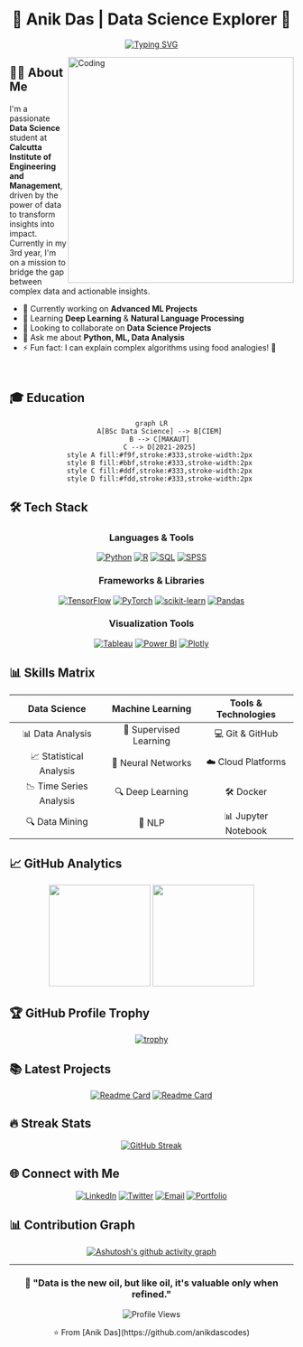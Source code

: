 # <div align="center">🌟 Anik Das | Data Science Explorer 🚀</div>

<div align="center">
  
[![Typing SVG](https://readme-typing-svg.herokuapp.com?font=Fira+Code&weight=600&size=25&pause=1000&color=6788F7&center=true&vCenter=true&random=false&width=600&lines=🎯+Aspiring+Data+Scientist;🔍+Machine+Learning+Enthusiast;📊+Analytics+Professional;🎓+Computer+Science+Student)](https://git.io/typing-svg)

</div>

<img align="right" alt="Coding" width="400" src="https://media.giphy.com/media/v1.Y2lkPTc5MGI3NjExcDAxYTh5N2N2cnBxaXJ3ZnF0NmJrMWZuOTN0ZDJ5MmFpbjZhaDR1aCZlcD12MV9pbnRlcm5hbF9naWZzX2dpZklkJmN0PWc/qgQUggAC3Pfv687qPC/giphy.gif"/>

## 👨‍💻 About Me

I'm a passionate **Data Science** student at **Calcutta Institute of Engineering and Management**, driven by the power of data to transform insights into impact. Currently in my 3rd year, I'm on a mission to bridge the gap between complex data and actionable insights.

- 🔭 Currently working on **Advanced ML Projects**
- 🌱 Learning **Deep Learning** & **Natural Language Processing**
- 👯 Looking to collaborate on **Data Science Projects**
- 💬 Ask me about **Python, ML, Data Analysis**
- ⚡ Fun fact: I can explain complex algorithms using food analogies! 🍕

<br/>

## 🎓 Education

<div align="center">
  
```mermaid
graph LR
    A[BSc Data Science] --> B[CIEM]
    B --> C[MAKAUT]
    C --> D[2021-2025]
    style A fill:#f9f,stroke:#333,stroke-width:2px
    style B fill:#bbf,stroke:#333,stroke-width:2px
    style C fill:#ddf,stroke:#333,stroke-width:2px
    style D fill:#fdd,stroke:#333,stroke-width:2px
```

</div>

## 🛠️ Tech Stack

<div align="center">

### Languages & Tools
[![Python](https://img.shields.io/badge/Python-3776AB?style=for-the-badge&logo=python&logoColor=white)](https://www.python.org)
[![R](https://img.shields.io/badge/R-276DC3?style=for-the-badge&logo=r&logoColor=white)](https://www.r-project.org)
[![SQL](https://img.shields.io/badge/SQL-4479A1?style=for-the-badge&logo=mysql&logoColor=white)](https://www.mysql.com)
[![SPSS](https://img.shields.io/badge/SPSS-052FAD?style=for-the-badge&logo=ibm&logoColor=white)](https://www.ibm.com/spss)

### Frameworks & Libraries
[![TensorFlow](https://img.shields.io/badge/TensorFlow-FF6F00?style=for-the-badge&logo=tensorflow&logoColor=white)](https://www.tensorflow.org)
[![PyTorch](https://img.shields.io/badge/PyTorch-EE4C2C?style=for-the-badge&logo=pytorch&logoColor=white)](https://pytorch.org)
[![scikit-learn](https://img.shields.io/badge/scikit--learn-F7931E?style=for-the-badge&logo=scikit-learn&logoColor=white)](https://scikit-learn.org)
[![Pandas](https://img.shields.io/badge/Pandas-150458?style=for-the-badge&logo=pandas&logoColor=white)](https://pandas.pydata.org)

### Visualization Tools
[![Tableau](https://img.shields.io/badge/Tableau-E97627?style=for-the-badge&logo=Tableau&logoColor=white)](https://www.tableau.com)
[![Power BI](https://img.shields.io/badge/Power_BI-F2C811?style=for-the-badge&logo=powerbi&logoColor=black)](https://powerbi.microsoft.com)
[![Plotly](https://img.shields.io/badge/Plotly-3F4F75?style=for-the-badge&logo=plotly&logoColor=white)](https://plotly.com)

</div>

## 📊 Skills Matrix

<div align="center">

| Data Science | Machine Learning | Tools & Technologies |
|:------------:|:---------------:|:-------------------:|
| 📊 Data Analysis | 🤖 Supervised Learning | 💻 Git & GitHub |
| 📈 Statistical Analysis | 🧠 Neural Networks | ☁️ Cloud Platforms |
| 📉 Time Series Analysis | 🔍 Deep Learning | 🛠️ Docker |
| 🔍 Data Mining | 📝 NLP | 📊 Jupyter Notebook |

</div>

## 📈 GitHub Analytics

<div align="center">
  <img height="180em" src="https://github-readme-stats.vercel.app/api?username=anikdascodes&show_icons=true&theme=tokyonight&include_all_commits=true&count_private=true"/>
  <img height="180em" src="https://github-readme-stats.vercel.app/api/top-langs/?username=anikdascodes&layout=compact&langs_count=8&theme=tokyonight"/>
</div>

## 🏆 GitHub Profile Trophy

<div align="center">

[![trophy](https://github-profile-trophy.vercel.app/?username=anikdascodes&theme=onedark&row=1&column=6)](https://github.com/ryo-ma/github-profile-trophy)

</div>

## 📚 Latest Projects

<div align="center">

[![Readme Card](https://github-readme-stats.vercel.app/api/pin/?username=anikdascodes&repo=Project1&theme=tokyonight)](https://github.com/anikdascodes/Project1)
[![Readme Card](https://github-readme-stats.vercel.app/api/pin/?username=anikdascodes&repo=Project2&theme=tokyonight)](https://github.com/anikdascodes/Project2)

</div>

## 🔥 Streak Stats

<div align="center">

[![GitHub Streak](https://github-readme-streak-stats.herokuapp.com/?user=anikdascodes&theme=tokyonight)](https://git.io/streak-stats)

</div>

## 🌐 Connect with Me

<div align="center">
  
[![LinkedIn](https://img.shields.io/badge/LinkedIn-0077B5?style=for-the-badge&logo=linkedin&logoColor=white)](https://www.linkedin.com/in/anikdass/)
[![Twitter](https://img.shields.io/badge/Twitter-1DA1F2?style=for-the-badge&logo=twitter&logoColor=white)](https://twitter.com/AnikCodes)
[![Email](https://img.shields.io/badge/Email-D14836?style=for-the-badge&logo=gmail&logoColor=white)](mailto:anik.das.data.science@gmail.com)
[![Portfolio](https://img.shields.io/badge/Portfolio-FF7139?style=for-the-badge&logo=About.me&logoColor=white)](https://anikdas.dev)

</div>

## 📊 Contribution Graph

<div align="center">
  
[![Ashutosh's github activity graph](https://github-readme-activity-graph.vercel.app/graph?username=anikdascodes&theme=tokyo-night)](https://github.com/ashutosh00710/github-readme-activity-graph)

</div>

---

<div align="center">
  
### 🎯 "Data is the new oil, but like oil, it's valuable only when refined." 
  
![Profile Views](https://komarev.com/ghpvc/?username=anikdascodes&color=blueviolet&style=flat-square)

</div>

<div align="center">
⭐️ From [Anik Das](https://github.com/anikdascodes)
</div>
